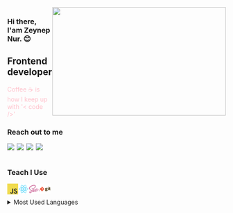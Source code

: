 <img src="https://media.giphy.com/media/ZVik7pBtu9dNS/giphy.gif" align="right" width="400"  height="250">

### Hi there, I'am Zeynep Nur. :blush:

## Frontend developer

<font color="pink">Coffee :coffee: is how I keep up with '< code />' </font>

### Reach out to me

[<img width="22" src="https://unpkg.com/simple-icons@v7/icons/twitter.svg" align="left" />][twitter]
[<img width="22" src="https://unpkg.com/simple-icons@v7/icons/linkedin.svg" align="left" />][linkedin]
[<img width="22" src="https://unpkg.com/simple-icons@v7/icons/instagram.svg" align="left" />][instagram]
[<img width="22" src="https://unpkg.com/simple-icons@v7/icons/medium.svg" align="left" />][medium]

<br />
<br />


### Teach I Use

<img src="https://raw.githubusercontent.com/github/explore/80688e429a7d4ef2fca1e82350fe8e3517d3494d/topics/javascript/javascript.png" width="25" height="25" align="left" >
<img src="https://raw.githubusercontent.com/github/explore/80688e429a7d4ef2fca1e82350fe8e3517d3494d/topics/react/react.png" width="25" height="25" align="left" >
<img src="https://raw.githubusercontent.com/github/explore/80688e429a7d4ef2fca1e82350fe8e3517d3494d/topics/sass/sass.png" width="25" height="25" align="left" >
<img src="https://raw.githubusercontent.com/github/explore/80688e429a7d4ef2fca1e82350fe8e3517d3494d/topics/git/git.png" width="25" height="25" align="left" >


 
<br />
<br />


<details>
<summary> Most Used Languages </summary>
<img src = "https://github-readme-stats.vercel.app/api/top-langs/?username=anuraghazra&layout=compact" >
</details>


[twitter]: https://twitter.com/zeyneppclr
[linkedin]: https://www.linkedin.com/feed/
[instagram]: https://www.instagram.com/zeynep.webdev/
[medium]: https://medium.com/@zeynep.pclr 

